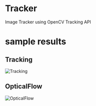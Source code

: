 # Tracker
Image Tracker using OpenCV Tracking API

# sample results
## Tracking
![Tracking](https://github.com/ktro2828/Tracker/videos/tracking/results.gif)

## OpticalFlow
![OpticalFlow](https://github.com/ktro2828/Tracker/videos/opticalflow/results.gif)
